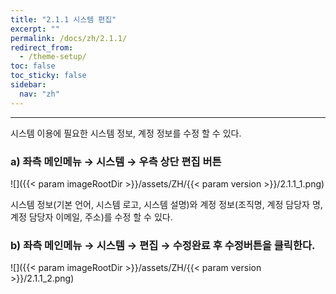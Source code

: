 ```yaml
---
title: "2.1.1 시스템 편집"
excerpt: ""
permalink: /docs/zh/2.1.1/
redirect_from:
  - /theme-setup/
toc: false
toc_sticky: false
sidebar:
  nav: "zh"
---
```


---

시스템 이용에 필요한 시스템 정보, 계정 정보를 수정 할 수 있다.

### a\) 좌측 메인메뉴 → 시스템 → 우측 상단 편집 버튼
![]({{< param imageRootDir >}}/assets/ZH/{{< param version >}}/2.1.1_1.png)

시스템 정보(기본 언어, 시스템 로고, 시스템 설명)와 계정 정보(조직명, 계정 담당자 명, 계정 담당자 이메일, 주소)를 수정 할 수 있다.

### b\) 좌측 메인메뉴 → 시스템 → 편집 → 수정완료 후 수정버튼을 클릭한다.
![]({{< param imageRootDir >}}/assets/ZH/{{< param version >}}/2.1.1_2.png)